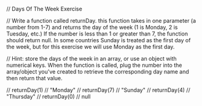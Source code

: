 // Days Of The Week Exercise

// Write a function called returnDay. this function takes in one parameter (a number from 1-7) and returns the day of the week (1 is Monday, 2 is Tuesday, etc.)  If the number is less than 1 or greater than 7, the function should return null. In some countries Sunday is treated as the first day of the week, but for this exercise we will use Monday as the first day.

// Hint: store the days of the week in an array, or use an object with numerical keys.  When the function is called, plug the number into the array/object you've created to retrieve the corresponding day name and then return that value.

//     returnDay(1) // "Monday"
//     returnDay(7) // "Sunday"
//     returnDay(4) // "Thursday"
//     returnDay(0) // null